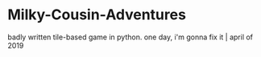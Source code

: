 # Milky-Cousin-Adventures
badly written tile-based game in python. one day, i'm gonna fix it | april of 2019

